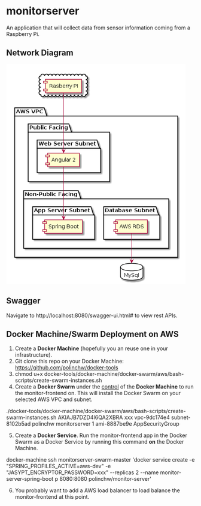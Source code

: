 # monitorserver
An application that will collect data from sensor information coming from a Raspberry Pi.
## Network Diagram
![alt text](https://github.com/polinchw/monitorserver/blob/master/documentation/diagrams/vpc.png)
## Swagger
Navigate to http://localhost:8080/swagger-ui.html# to view rest APIs.
## Docker Machine/Swarm Deployment on AWS

1. Create a <b>Docker Machine</b> (hopefully you an reuse one in your infrastructure).
2. Git clone this repo on your Docker Machine: https://github.com/polinchw/docker-tools
3. chmod u+x docker-tools/docker-machine/docker-swarm/aws/bash-scripts/create-swarm-instances.sh 
4. Create a <b>Docker Swarm</b> under the <u>control</u> of the <b>Docker Machine</b> to run the monitor-frontend on.  This will install the Docker Swarm on your selected AWS VPC and subnet.
    
 ./docker-tools/docker-machine/docker-swarm/aws/bash-scripts/create-swarm-instances.sh AKIAJB7DZD4I6QA2XBRA xxx vpc-9dc174e4 subnet-8102b5ad polinchw monitorserver 1 ami-8887be9e AppSecurityGroup
  
5. Create a <b>Docker Service</b>.  Run the monitor-frontend app in the Docker Swarm as a Docker Service by running this command <b>on</b> the Docker Machine.

  docker-machine ssh monitorserver-swarm-master 'docker service create -e "SPRING_PROFILES_ACTIVE=aws-dev" -e "JASYPT_ENCRYPTOR_PASSWORD=xxx" --replicas 2 --name monitor-server-spring-boot p 8080:8080 polinchw/monitor-server'

6. You probably want to add a AWS load balancer to load balance the monitor-frontend at this point. 